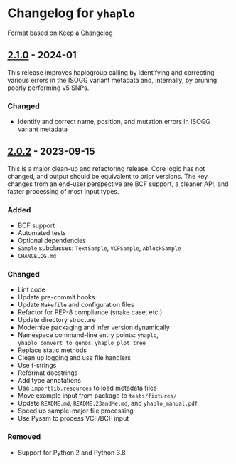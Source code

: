 # Changelog for `yhaplo`

Format based on [Keep a Changelog](https://keepachangelog.com/en/1.0.0/)


## [2.1.0] - 2024-01

This release improves haplogroup calling by identifying and correcting various errors in
the ISOGG variant metadata and, internally, by pruning poorly performing v5 SNPs.

### Changed
- Identify and correct name, position, and mutation errors in ISOGG variant metadata

[2.1.0]: https://github.com/23andMe/yhaplo/compare/2.0.2...2.1.0


## [2.0.2] - 2023-09-15

This is a major clean-up and refactoring release.
Core logic has not changed, and output should be equivalent to prior versions.
The key changes from an end-user perspective are BCF support, a cleaner API,
and faster processing of most input types.

### Added
- BCF support
- Automated tests
- Optional dependencies
- `Sample` subclasses: `TextSample`, `VCFSample`, `AblockSample`
- `CHANGELOG.md`

### Changed
- Lint code
- Update pre-commit hooks
- Update `Makefile` and configuration files
- Refactor for PEP-8 compliance (snake case, etc.)
- Update directory structure
- Modernize packaging and infer version dynamically
- Namespace command-line entry points: `yhaplo`, `yhaplo_convert_to_genos`, `yhaplo_plot_tree`
- Replace static methods
- Clean up logging and use file handlers
- Use f-strings
- Reformat docstrings
- Add type annotations
- Use `importlib.resources` to load metadata files
- Move example input from package to `tests/fixtures/`
- Update `README.md`, `README.23andMe.md`, and `yhaplo_manual.pdf`
- Speed up sample-major file processing
- Use Pysam to process VCF/BCF input

### Removed
- Support for Python 2 and Python 3.8

[2.0.2]: https://github.com/23andMe/yhaplo/compare/1.1.2..2.0.2

